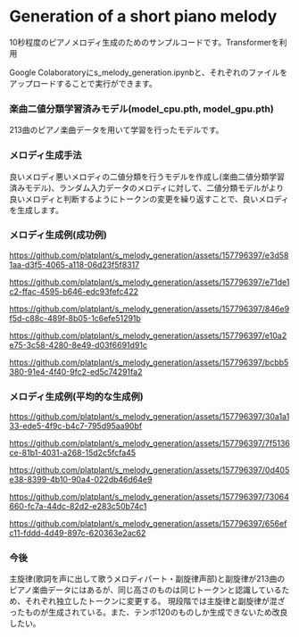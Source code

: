 # Generation of a short piano melody
10秒程度のピアノメロディ生成のためのサンプルコードです。Transformerを利用

Google Colaboratoryにs_melody_generation.ipynbと、それぞれのファイルをアップロードすることで実行ができます。
### 楽曲二値分類学習済みモデル(model_cpu.pth, model_gpu.pth)
213曲のピアノ楽曲データを用いて学習を行ったモデルです。
### メロディ生成手法
良いメロディ悪いメロディの二値分類を行うモデルを作成し(楽曲二値分類学習済みモデル)、ランダム入力データのメロディに対して、二値分類モデルがより良いメロディと判断するようにトークンの変更を繰り返すことで、良いメロディを生成します。
### メロディ生成例(成功例)



https://github.com/platplant/s_melody_generation/assets/157796397/e3d581aa-d3f5-4065-a118-06d23f5f8317



https://github.com/platplant/s_melody_generation/assets/157796397/e71de1c2-ffac-4595-b646-edc93fefc422



https://github.com/platplant/s_melody_generation/assets/157796397/846e9f5d-c88c-489f-8b05-1c6efe51291b



https://github.com/platplant/s_melody_generation/assets/157796397/e10a2e75-3c58-4280-8e49-d03f6691d91c



https://github.com/platplant/s_melody_generation/assets/157796397/bcbb5380-91e4-4f40-9fc2-ed5c74291fa2


### メロディ生成例(平均的な生成例)



https://github.com/platplant/s_melody_generation/assets/157796397/30a1a133-ede5-4f9c-b4c7-795d95aa90bf



https://github.com/platplant/s_melody_generation/assets/157796397/7f5136ce-81b1-4031-a268-15d2c5fcfa45



https://github.com/platplant/s_melody_generation/assets/157796397/0d405e38-8399-4b10-90a4-022db46d64e9



https://github.com/platplant/s_melody_generation/assets/157796397/73064660-fc7a-44dc-82d2-e283c50b74c1



https://github.com/platplant/s_melody_generation/assets/157796397/656efc11-fddd-4d49-897c-620363e2ac62

### 今後
主旋律(歌詞を声に出して歌うメロディパート・副旋律声部)と副旋律が213曲のピアノ楽曲データにはあるが、同じ高さのものは同じトークンと認識しているため、それぞれ独立したトークンに変更する。
現段階では主旋律と副旋律が混ざったものが生成されている。また、テンポ120のものしか生成できないため改良したい。
